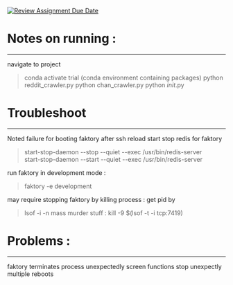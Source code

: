 [![Review Assignment Due Date](https://classroom.github.com/assets/deadline-readme-button-24ddc0f5d75046c5622901739e7c5dd533143b0c8e959d652212380cedb1ea36.svg)](https://classroom.github.com/a/QM6TDYML)


# Notes on running :
---
navigate to project 
>conda activate trial (conda environment containing packages)
> python reddit_crawler.py
>python chan_crawler.py
>python _init_.py

# Troubleshoot 
___
Noted failure for booting faktory after ssh reload 
start stop redis for faktory 
> start-stop-daemon --stop --quiet --exec /usr/bin/redis-server <br>
> start-stop-daemon --start --quiet --exec /usr/bin/redis-server

run faktory in development mode :
> faktory -e development 

may require stopping faktory by killing process :
get pid by 
> lsof -i -n
mass murder stuff :
kill -9 $(lsof -t -i tcp:7419)

# Problems :
___
faktory terminates process unexpectedly 
screen functions stop unexpectly 
multiple reboots